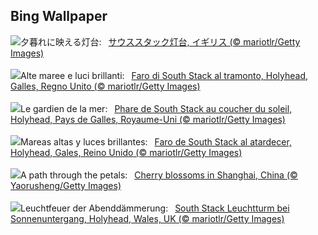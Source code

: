 ## Bing Wallpaper
![](https://www.bing.com/th?id=OHR.SouthStackLight_JA-JP5461690758_UHD.jpg&w=1000)夕暮れに映える灯台:&nbsp;&ensp;[サウススタック灯台, イギリス (© mariotlr/Getty Images)](https://www.bing.com/th?id=OHR.SouthStackLight_JA-JP5461690758_UHD.jpg)
<br><br/>
![](https://www.bing.com/th?id=OHR.SouthStackLight_IT-IT5123694912_UHD.jpg&w=1000)Alte maree e luci brillanti:&nbsp;&ensp;[Faro di South Stack al tramonto, Holyhead, Galles, Regno Unito (© mariotlr/Getty Images)](https://www.bing.com/th?id=OHR.SouthStackLight_IT-IT5123694912_UHD.jpg)
<br><br/>
![](https://www.bing.com/th?id=OHR.SouthStackLight_FR-FR9101863660_UHD.jpg&w=1000)Le gardien de la mer:&nbsp;&ensp;[Phare de South Stack au coucher du soleil, Holyhead, Pays de Galles, Royaume-Uni (© mariotlr/Getty Images)](https://www.bing.com/th?id=OHR.SouthStackLight_FR-FR9101863660_UHD.jpg)
<br><br/>
![](https://www.bing.com/th?id=OHR.SouthStackLight_ES-ES8873189513_UHD.jpg&w=1000)Mareas altas y luces brillantes:&nbsp;&ensp;[Faro de South Stack al atardecer, Holyhead, Gales, Reino Unido (© mariotlr/Getty Images)](https://www.bing.com/th?id=OHR.SouthStackLight_ES-ES8873189513_UHD.jpg)
<br><br/>
![](https://www.bing.com/th?id=OHR.ShanghaiBlossoms_EN-GB3832708958_UHD.jpg&w=1000)A path through the petals:&nbsp;&ensp;[Cherry blossoms in Shanghai, China (© Yaorusheng/Getty Images)](https://www.bing.com/th?id=OHR.ShanghaiBlossoms_EN-GB3832708958_UHD.jpg)
<br><br/>
![](https://www.bing.com/th?id=OHR.SouthStackLight_DE-DE4463746049_UHD.jpg&w=1000)Leuchtfeuer der Abenddämmerung:&nbsp;&ensp;[South Stack Leuchtturm bei Sonnenuntergang, Holyhead, Wales, UK (© mariotlr/Getty Images)](https://www.bing.com/th?id=OHR.SouthStackLight_DE-DE4463746049_UHD.jpg)
<br><br/>
